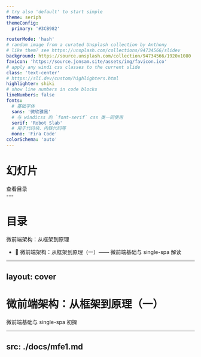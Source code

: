 ```yaml
---
# try also 'default' to start simple
theme: seriph
themeConfig:
  primary: '#3CB982'

routerMode: 'hash'
# random image from a curated Unsplash collection by Anthony
# like them? see https://unsplash.com/collections/94734566/slidev
background: https://source.unsplash.com/collection/94734566/1920x1080
favicon: 'https://source.jonsam.site/assets/img/favicon.ico'
# apply any windi css classes to the current slide
class: 'text-center'
# https://sli.dev/custom/highlighters.html
highlighter: shiki
# show line numbers in code blocks
lineNumbers: false
fonts:
  # 基础字体
  sans: '微软雅黑'
  # 与 windicss 的 `font-serif` css 类一同使用
  serif: 'Robot Slab'
  # 用于代码块、内联代码等
  mono: 'Fira Code'
colorSchema: 'auto'
---
```


# 幻灯片

<div class="pt-12">
  <span @click="$slidev.nav.next" class="px-2 py-1 rounded cursor-pointer" hover="bg-white bg-opacity-10">
    查看目录 <carbon:arrow-right class="inline"/>
  </span>
</div>
---

# 目录

微前端架构：从框架到原理

- 📝 <Link to="3">微前端架构：从框架到原理（一）—— 微前端基础与 single-spa 解读</Link>

---
layout: cover
---

# 微前端架构：从框架到原理（一）

微前端基础与 single-spa 初探

---
src: ./docs/mfe1.md
---
